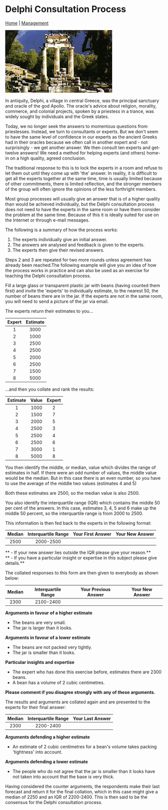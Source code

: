 
# Delphi Consultation Process
[Home](https://mwlsdotcom.github.io/) | [Management](https://mwlsdotcom.github.io/management)

![](images/delphi.png)

In antiquity, Delphi, a village in central Greece, was the principal sanctuary and oracle of the god Apollo. The oracle's advice about religion, morality, commerce, and colonial projects, spoken by a priestess in a trance, was widely sought by individuals and the Greek states.

Today, we no longer seek the answers to momentous questions from priestesses. Instead, we turn to consultants or experts. But we don't seem to have the same level of confidence in our experts as the ancient Greeks had in their oracles because we often call in another expert and - not surprisingly - we get another answer. We then consult ten experts and get- twelve answers! We need a method for helping experts (and others) home-in on a high quality, agreed conclusion.

The traditional response to this is to lock the experts in a room and refuse to let them out until they come up with 'the' answer. In reality, it is difficult to get all the experts together at the same time, time is usually limited because of other commitments, there is limited reflection, and the stronger members of the group will often ignore the opinions of the less forthright members.

Most group processes will usually give an answer that is of a higher quality than would be achieved individually, but the Delphi consultation process does not need to have the experts in the same room or have them consider the problem at the same time. Because of this it is ideally suited for use on the Internet or through e-mail messages.

The following is a summary of how the process works:

1. The experts individually give an initial answer.
2. The answers are analysed and feedback is given to the experts.
3. The experts then give their revised answers.

Steps 2 and 3 are repeated for two more rounds unless agreement has already been reached.The following example will give you an idea of how the process works in practice and can also be used as an exercise for teaching the Delphi consultation process.

Fill a large glass or transparent plastic jar with beans (having counted them first) and invite the 'experts' to individually estimate, to the nearest 50, the number of beans there are in the jar. If the experts are not in the same room, you will need to send a picture of the jar via email.    

The experts return their estimates to you...

|Expert|Estimate|
|:----:|:------:|
|1     |3000    |
|2     |1000    |
|3     |2500    |
|4     |2500    |
|5     |2000    |
|6     |2500    |
|7     |1500    |
|8     |5000    |

...and then you collate and rank the results:

|Estimate|Value|Expert|
|:------:|:---:|:----:|
|1       |1000 |2     |
|2       |1500 |7     |
|3       |2000 |5     |
|4       |2500 |3     |
|5       |2500 |4     |
|6       |2500 |6     |
|7       |3000 |1     |
|8       |5000 |8     |

You then identify the middle, or median, value which divides the range of estimates in half. If there were an odd number of values, the middle value would be the median. But in this case there is an even number, so you have to use the average of the middle two values (estimates 4 and 5)

Both these estimates are 2500, so the median value is also 2500.    

You also identify the interquartile range (IQR) which contains the middle 50 per cent of the answers. In this case, estimates 3, 4, 5 and 6 make up the middle 50 percent, so the interquartile range is from 2000 to 2500.    

This information is then fed back to the experts in the following format:

|Median|Interquartile Range|Your First Answer|Your New Answer|
|:----:|:-----------------:|:---------------:|:-------------:|
|2500  |2000-2500          |                 |               |  
 
** - If your new answer lies outside the IQR please give your reason.**  
** - If you have a particular insight or expertise in this subject please give details.**

The collated responses to this form are then given to everybody as shown below:

|Median|Interquartile Range|Your Previous Answer|Your New Answer|
|:----:|:-----------------:|:------------------:|:-------------:|
|2300  |2100-2400          |                    |               |  

**Arguments in favour of a higher estimate**
- The beans are very small.<br/>
- The jar is larger than it looks.</p>

**Arguments in favour of a lower estimate**
- The beans are not packed very tightly.
- The jar is smaller than it looks.

**Particular insights and expertise**
- The expert who has done this exercise before, estimates there are 2300 beans.
- A bean has a volume of 2 cubic centimetres.

**Please comment if you disagree strongly with any of these arguments.**

The results and arguments are collated again and are presented to the experts for their final answer:

|Median|Interquartile Range|Your Last Answer|
|:----:|:-----------------:|:--------------:|
|2300  |2200-2400          |                |  

**Arguments defending a higher estimate**
- An estimate of 2 cubic centimetres for a bean's volume takes packing 'tightness' into account.

**Arguments defending a lower estimate**
- The people who do not agree that the jar is smaller than it looks have not taken into account that the base is very thick.

Having considered the counter arguments, the respondents make their last forecast and return it for the final collation, which in this case might give a median of 2250 and an IQR of 2200-2400. This is then said to be the consensus for the Delphi consultation process.

